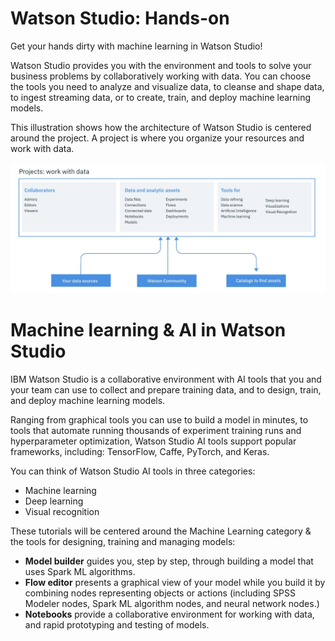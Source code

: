 # Watson Studio: Hands-on
Get your hands dirty with machine learning in Watson Studio!

Watson Studio provides you with the environment and tools to solve your business problems by collaboratively working with data. You can choose the tools you need to analyze and visualize data, to cleanse and shape data, to ingest streaming data, or to create, train, and deploy machine learning models.

This illustration shows how the architecture of Watson Studio is centered around the project. A project is where you organize your resources and work with data. 

![alt text](https://github.com/lindsaywithers/watson-studio/blob/master/WatsonStudioArch.png)

# Machine learning & AI in Watson Studio

IBM Watson Studio is a collaborative environment with AI tools that you and your team can use to collect and prepare training data, and to design, train, and deploy machine learning models.

Ranging from graphical tools you can use to build a model in minutes, to tools that automate running thousands of experiment training runs and hyperparameter optimization, Watson Studio AI tools support popular frameworks, including: TensorFlow, Caffe, PyTorch, and Keras.

You can think of Watson Studio AI tools in three categories:

* Machine learning
* Deep learning
* Visual recognition
    
These tutorials will be centered around the Machine Learning category & the tools for designing, training and managing models:
* **Model builder** guides you, step by step, through building a model that uses Spark ML algorithms.
* **Flow editor** presents a graphical view of your model while you build it by combining nodes representing objects or actions (including SPSS Modeler nodes, Spark ML algorithm nodes, and neural network nodes.)
* **Notebooks** provide a collaborative environment for working with data, and rapid prototyping and testing of models.



